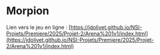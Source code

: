 # Morpion

Lien vers le jeu en ligne : 
[https://jdolivet.github.io/NSI-Projets/Premiere/2025/Projet-2/Arena%201v1/index.html](https://jdolivet.github.io/NSI-Projets/Premiere/2025/Projet-2/Arena%201v1/index.html)

